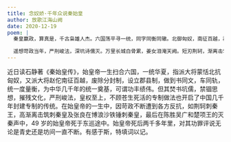 ```yaml
---
title: 念奴娇·千年众说秦始皇
author: 放歌江海山阙
date: 2020-12-19
poem: |
  秦皇赢政，算真是，千古枭雄人杰。六国荡平寻一统，同字同衡同辙。北御匈奴，南征百越，郡县尘疆设。普天之下，惟尊皇帝独决。

  遥想苛政当年，严刑峻法，深坑诗儒灭。万里长城白骨累，姜女泪淹天阙。短刃荆轲，渐离击筑，博浪沙飞血。千秋功罪，任由青史评说。
---
```


近日读石静著《秦始皇传》，始皇帝一生扫合六国，一统华夏，指派大将蒙恬北抗匈奴，又派大将赵佗南征百越，废除分封制，设立郡县制，做到书同文，车同轨，统一度量衡，为中华几千年的统一奠基，可谓功丰绩伟。但其焚书坑儒，禁锢思想，摧残文化，严刑峻法，皇权至上，不顾苍生死活的专制做法也开启了中国几千年封建专制的传统。在始皇帝的一生中，因苛政不断遭到各方反抗，如荆轲刺秦王，高渐离击筑刺秦皇及张良在博浪沙铁锤刺秦皇，最后在陈胜吴广和楚项王的灭秦声中，49 岁的始皇帝死于东巡途中。始皇帝死后两千多年里，对其功罪评说无论是青史还是坊间一直不断。有感于斯，特填词以记。
